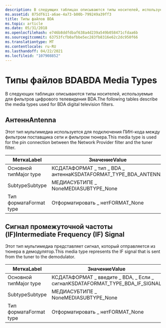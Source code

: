 ```yaml
---
description: В следующих таблицах описываются типы носителей, используемые для фильтров цифрового телевидения BDA.
ms.assetid: 875df611-a6ae-4a73-b00b-799249a39ff3
title: Типы файлов BDA
ms.topic: article
ms.date: 05/31/2018
ms.openlocfilehash: e746b8ddfdbaf638a4d239a549b058471cfdaa6b
ms.sourcegitcommit: 63753fcfb0afbbe5ec283fb8316e62c2dc950f66
ms.translationtype: MT
ms.contentlocale: ru-RU
ms.lasthandoff: 04/22/2021
ms.locfileid: "107908852"
---
```

# <a name="bda-media-types"></a><span data-ttu-id="bc4f3-103">Типы файлов BDA</span><span class="sxs-lookup"><span data-stu-id="bc4f3-103">BDA Media Types</span></span>

<span data-ttu-id="bc4f3-104">В следующих таблицах описываются типы носителей, используемые для фильтров цифрового телевидения BDA.</span><span class="sxs-lookup"><span data-stu-id="bc4f3-104">The following tables describe the media types used for BDA digital television filters.</span></span>

## <a name="antenna"></a><span data-ttu-id="bc4f3-105">Антенн</span><span class="sxs-lookup"><span data-stu-id="bc4f3-105">Antenna</span></span>

<span data-ttu-id="bc4f3-106">Этот тип мультимедиа используется для подключения ПИН-кода между фильтром поставщика сети и фильтром тюнера.</span><span class="sxs-lookup"><span data-stu-id="bc4f3-106">This media type is used for the pin connection between the Network Provider filter and the tuner filter.</span></span>



| <span data-ttu-id="bc4f3-107">Метка</span><span class="sxs-lookup"><span data-stu-id="bc4f3-107">Label</span></span> | <span data-ttu-id="bc4f3-108">Значение</span><span class="sxs-lookup"><span data-stu-id="bc4f3-108">Value</span></span> |
|-------------|----------------------------------|
| <span data-ttu-id="bc4f3-109">Основной тип</span><span class="sxs-lookup"><span data-stu-id="bc4f3-109">Major type</span></span>  | <span data-ttu-id="bc4f3-110">КСДАТАФОРМАТ \_ тип \_ BDA \_ антенна</span><span class="sxs-lookup"><span data-stu-id="bc4f3-110">KSDATAFORMAT\_TYPE\_BDA\_ANTENNA</span></span> |
| <span data-ttu-id="bc4f3-111">Subtype</span><span class="sxs-lookup"><span data-stu-id="bc4f3-111">Subtype</span></span>     | <span data-ttu-id="bc4f3-112">МЕДИАСУБТИПЕ \_ None</span><span class="sxs-lookup"><span data-stu-id="bc4f3-112">MEDIASUBTYPE\_None</span></span>               |
| <span data-ttu-id="bc4f3-113">Тип формата</span><span class="sxs-lookup"><span data-stu-id="bc4f3-113">Format type</span></span> | <span data-ttu-id="bc4f3-114">Отформатировать \_ нет</span><span class="sxs-lookup"><span data-stu-id="bc4f3-114">FORMAT\_None</span></span>                     |



 

## <a name="intermediate-frequency-if-signal"></a><span data-ttu-id="bc4f3-115">Сигнал промежуточной частоты (IF)</span><span class="sxs-lookup"><span data-stu-id="bc4f3-115">Intermediate Frequency (IF) Signal</span></span>

<span data-ttu-id="bc4f3-116">Этот тип мультимедиа представляет сигнал, который отправляется из тюнера в демодулятор.</span><span class="sxs-lookup"><span data-stu-id="bc4f3-116">This media type represents the IF signal that is sent from the tuner to the demodulator.</span></span>



| <span data-ttu-id="bc4f3-117">Метка</span><span class="sxs-lookup"><span data-stu-id="bc4f3-117">Label</span></span> | <span data-ttu-id="bc4f3-118">Значение</span><span class="sxs-lookup"><span data-stu-id="bc4f3-118">Value</span></span> |
|-------------|-------------------------------------|
| <span data-ttu-id="bc4f3-119">Основной тип</span><span class="sxs-lookup"><span data-stu-id="bc4f3-119">Major type</span></span>  | <span data-ttu-id="bc4f3-120">КСДАТАФОРМАТ \_ введите \_ BDA, \_ Если \_ сигнал</span><span class="sxs-lookup"><span data-stu-id="bc4f3-120">KSDATAFORMAT\_TYPE\_BDA\_IF\_SIGNAL</span></span> |
| <span data-ttu-id="bc4f3-121">Subtype</span><span class="sxs-lookup"><span data-stu-id="bc4f3-121">Subtype</span></span>     | <span data-ttu-id="bc4f3-122">МЕДИАСУБТИПЕ \_ None</span><span class="sxs-lookup"><span data-stu-id="bc4f3-122">MEDIASUBTYPE\_None</span></span>                  |
| <span data-ttu-id="bc4f3-123">Тип формата</span><span class="sxs-lookup"><span data-stu-id="bc4f3-123">Format type</span></span> | <span data-ttu-id="bc4f3-124">Отформатировать \_ нет</span><span class="sxs-lookup"><span data-stu-id="bc4f3-124">FORMAT\_None</span></span>                        |



 

 

 



